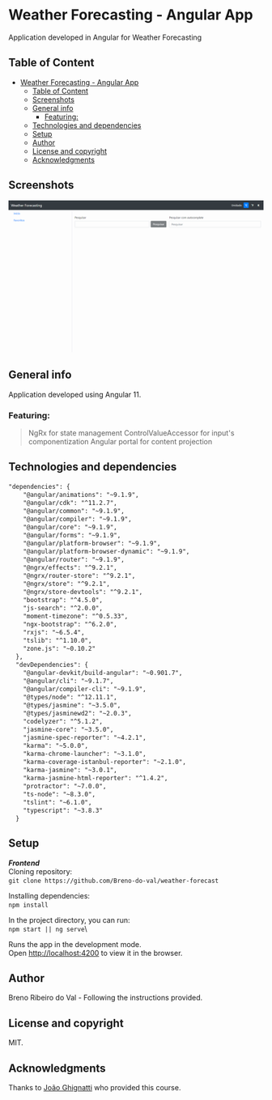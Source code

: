 # Weather Forecasting - Angular App
Application developed in Angular for Weather Forecasting

## Table of Content
- [Weather Forecasting - Angular App](#weather-forecasting---angular-app)
  - [Table of Content](#table-of-content)
  - [Screenshots](#screenshots)
  - [General info](#general-info)
    - [Featuring:](#featuring)
  - [Technologies and dependencies](#technologies-and-dependencies)
  - [Setup](#setup)
  - [Author](#author)
  - [License and copyright](#license-and-copyright)
  - [Acknowledgments](#acknowledgments)

## Screenshots
![](/src/assets/img/application_running.gif)

## General info
Application developed using Angular 11.
### Featuring:
  > NgRx for state management
  > ControlValueAccessor for input's componentization
  > Angular portal for content projection


## Technologies and dependencies
```
"dependencies": {
    "@angular/animations": "~9.1.9",
    "@angular/cdk": "^11.2.7",
    "@angular/common": "~9.1.9",
    "@angular/compiler": "~9.1.9",
    "@angular/core": "~9.1.9",
    "@angular/forms": "~9.1.9",
    "@angular/platform-browser": "~9.1.9",
    "@angular/platform-browser-dynamic": "~9.1.9",
    "@angular/router": "~9.1.9",
    "@ngrx/effects": "^9.2.1",
    "@ngrx/router-store": "^9.2.1",
    "@ngrx/store": "^9.2.1",
    "@ngrx/store-devtools": "^9.2.1",
    "bootstrap": "^4.5.0",
    "js-search": "^2.0.0",
    "moment-timezone": "^0.5.33",
    "ngx-bootstrap": "^6.2.0",
    "rxjs": "~6.5.4",
    "tslib": "^1.10.0",
    "zone.js": "~0.10.2"
  },
  "devDependencies": {
    "@angular-devkit/build-angular": "~0.901.7",
    "@angular/cli": "~9.1.7",
    "@angular/compiler-cli": "~9.1.9",
    "@types/node": "^12.11.1",
    "@types/jasmine": "~3.5.0",
    "@types/jasminewd2": "~2.0.3",
    "codelyzer": "^5.1.2",
    "jasmine-core": "~3.5.0",
    "jasmine-spec-reporter": "~4.2.1",
    "karma": "~5.0.0",
    "karma-chrome-launcher": "~3.1.0",
    "karma-coverage-istanbul-reporter": "~2.1.0",
    "karma-jasmine": "~3.0.1",
    "karma-jasmine-html-reporter": "^1.4.2",
    "protractor": "~7.0.0",
    "ts-node": "~8.3.0",
    "tslint": "~6.1.0",
    "typescript": "~3.8.3"
  }
```

## Setup
**_Frontend_**\
Cloning repository:\
`git clone https://github.com/Breno-do-val/weather-forecast`

Installing dependencies:\
`npm install`

In the project directory, you can run:\
`npm start || ng serve`\

Runs the app in the development mode.\
Open [http://localhost:4200](http://localhost:4200) to view it in the browser.

## Author
Breno Ribeiro do Val - Following the instructions provided.

## License and copyright
MIT.

## Acknowledgments
Thanks to [João Ghignatti](https://medium.com/@joaoghignatti) who provided this course.